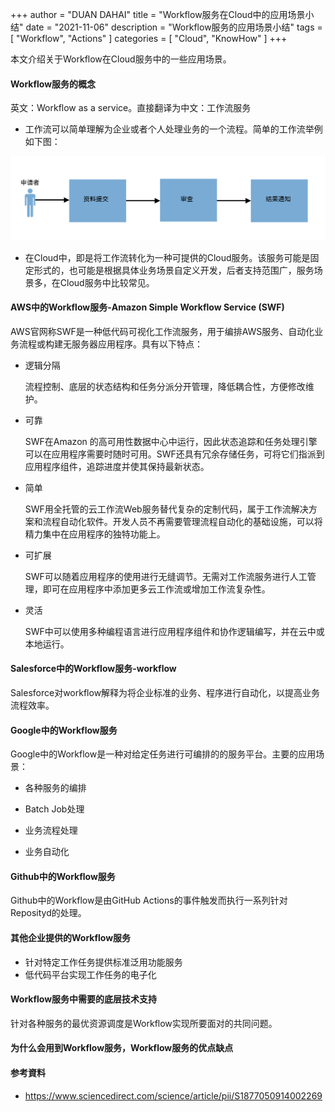 +++
author = "DUAN DAHAI"
title = "Workflow服务在Cloud中的应用场景小结"
date = "2021-11-06"
description = "Workflow服务的应用场景小结"
tags = [
    "Workflow",
    "Actions"
]
categories = [
    "Cloud",
    "KnowHow"
]
+++

本文介绍关于Workflow在Cloud服务中的一些应用场景。

#### Workflow服务的概念
英文：Workflow as a service。直接翻译为中文：工作流服务

* 工作流可以简单理解为企业或者个人处理业务的一个流程。简单的工作流举例如下图：

![工作流](/media/zh/20211106-workflow-actions.zh-cn-1.png)

* 在Cloud中，即是将工作流转化为一种可提供的Cloud服务。该服务可能是固定形式的，也可能是根据具体业务场景自定义开发，后者支持范围广，服务场景多，在Cloud服务中比较常见。


#### AWS中的Workflow服务-Amazon Simple Workflow Service (SWF)
AWS官网称SWF是一种低代码可视化工作流服务，用于编排AWS服务、自动化业务流程或构建无服务器应用程序。具有以下特点：

* 逻辑分隔

  流程控制、底层的状态结构和任务分派分开管理，降低耦合性，方便修改维护。

* 可靠

  SWF在Amazon 的高可用性数据中心中运行，因此状态追踪和任务处理引擎可以在应用程序需要时随时可用。SWF还具有冗余存储任务，可将它们指派到应用程序组件，追踪进度并使其保持最新状态。

* 简单

  SWF用全托管的云工作流Web服务替代复杂的定制代码，属于工作流解决方案和流程自动化软件。开发人员不再需要管理流程自动化的基础设施，可以将精力集中在应用程序的独特功能上。

* 可扩展

  SWF可以随着应用程序的使用进行无缝调节。无需对工作流服务进行人工管理，即可在应用程序中添加更多云工作流或增加工作流复杂性。

* 灵活

  SWF中可以使用多种编程语言进行应用程序组件和协作逻辑编写，并在云中或本地运行。

#### Salesforce中的Workflow服务-workflow
Salesforce对workflow解释为将企业标准的业务、程序进行自动化，以提高业务流程效率。

#### Google中的Workflow服务
Google中的Workflow是一种对给定任务进行可编排的的服务平台。主要的应用场景：

* 各种服务的编排

* Batch Job处理

* 业务流程处理

* 业务自动化


#### Github中的Workflow服务

Github中的Workflow是由GitHub Actions的事件触发而执行一系列针对Reposityd的处理。


#### 其他企业提供的Workflow服务
* 针对特定工作任务提供标准泛用功能服务
* 低代码平台实现工作任务的电子化


#### Workflow服务中需要的底层技术支持
针对各种服务的最优资源调度是Workflow实现所要面对的共同问题。


#### 为什么会用到Workflow服务，Workflow服务的优点缺点


#### 参考資料
* https://www.sciencedirect.com/science/article/pii/S1877050914002269